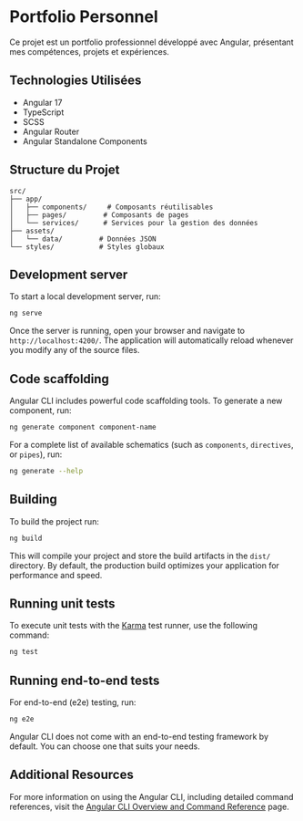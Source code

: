 # Portfolio Personnel

Ce projet est un portfolio professionnel développé avec Angular, présentant mes compétences, projets et expériences.

## Technologies Utilisées

- Angular 17
- TypeScript
- SCSS
- Angular Router
- Angular Standalone Components

## Structure du Projet

```
src/
├── app/
│   ├── components/     # Composants réutilisables
│   ├── pages/         # Composants de pages
│   └── services/      # Services pour la gestion des données
├── assets/
│   └── data/         # Données JSON
└── styles/           # Styles globaux
```

## Development server

To start a local development server, run:

```bash
ng serve
```

Once the server is running, open your browser and navigate to `http://localhost:4200/`. The application will automatically reload whenever you modify any of the source files.

## Code scaffolding

Angular CLI includes powerful code scaffolding tools. To generate a new component, run:

```bash
ng generate component component-name
```

For a complete list of available schematics (such as `components`, `directives`, or `pipes`), run:

```bash
ng generate --help
```

## Building

To build the project run:

```bash
ng build
```

This will compile your project and store the build artifacts in the `dist/` directory. By default, the production build optimizes your application for performance and speed.

## Running unit tests

To execute unit tests with the [Karma](https://karma-runner.github.io) test runner, use the following command:

```bash
ng test
```

## Running end-to-end tests

For end-to-end (e2e) testing, run:

```bash
ng e2e
```

Angular CLI does not come with an end-to-end testing framework by default. You can choose one that suits your needs.

## Additional Resources

For more information on using the Angular CLI, including detailed command references, visit the [Angular CLI Overview and Command Reference](https://angular.dev/tools/cli) page.
